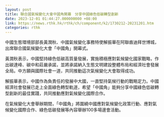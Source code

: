 ```yaml
---
layout: post
title: 聯合國氣候變化大會中國角開幕　分享中國綠色低碳轉型創新
date: 2023-12-01 01:44:27.000000000 +08:00
link: https://news.rthk.hk/rthk/ch/component/k2/1730212-20231201.htm
categories: rthk
---
```


中國生態環境部部長黃潤秋、中國氣候變化事務特使解振華在阿聯酋迪拜世博城，出席聯合國氣候變化大會「中國角」開幕式。

黃潤秋表示，中國堅持綠色低碳高質量發展，實施積極應對氣候變化國家戰略，作出碳達峰、碳中和莊嚴承諾，並將承諾納入生態文明建設整體布局和經濟社會發展全局。中方願與國際社會一道，共同推動這次氣候變化大會取得成功。

解振華表示，中國作為負責任的發展中大國，一直堅持氣候行動的戰略定力。中國經濟社會發展已走上全面綠色轉型軌道，希望「中國角」能夠分享中國綠色低碳轉型創新的最佳實踐，共同推動應對氣候變化國際合作。

在氣候變化大會舉辦期間，「中國角」將圍繞中國應對氣候變化政策行動、應對氣候變化國際合作、綠色低碳發展等內容舉辦100多場邊會活動。
